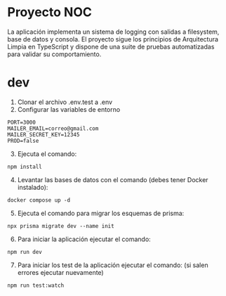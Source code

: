 # Proyecto NOC

La aplicación implementa un sistema de logging con salidas a filesystem, base de datos y consola. El proyecto sigue los principios de Arquitectura Limpia en TypeScript y dispone de una suite de pruebas automatizadas para validar su comportamiento.

# dev

1. Clonar el archivo .env.test a .env
2. Configurar las variables de entorno

```
PORT=3000
MAILER_EMAIL=correo@gmail.com
MAILER_SECRET_KEY=12345
PROD=false
```

3. Ejecuta el comando:
```
npm install
```

4. Levantar las bases de datos con el comando (debes tener Docker instalado):
```
docker compose up -d
```

5. Ejecuta el comando para migrar los esquemas de prisma:
```
npx prisma migrate dev --name init
```

6. Para iniciar la aplicación ejecutar el comando:
```
npm run dev
```

7. Para iniciar los test de la aplicación ejecutar el comando: (si salen errores ejecutar nuevamente)
```
npm run test:watch
```
